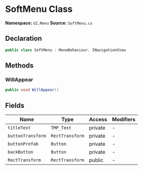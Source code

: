 # SoftMenu Class

**Namespace:** `UI.Menu`
**Source:** `SoftMenu.cs`

## Declaration

```csharp
public class SoftMenu : MonoBehaviour, INavigationView
```

## Methods

### WillAppear

```csharp
public void WillAppear()
```

## Fields

| Name | Type | Access | Modifiers |
|------|------|--------|-----------|
| `titleText` | `TMP_Text` | private | - |
| `buttonTransform` | `RectTransform` | private | - |
| `buttonPrefab` | `Button` | private | - |
| `backButton` | `Button` | private | - |
| `RectTransform` | `RectTransform` | public | - |

